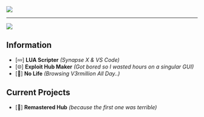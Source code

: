 <a href="https://github.com/anuraghazra/github-readme-stats">
<img align="center" src="https://github-readme-stats.vercel.app/api?username=PunkedOut&show_icons=true&theme=github_dark" />
</a>

----------------------------------------------------------------------------------------------------------------------------------------


<a href="https://github.com/PunkedOut/Punked-RE">
  <img align="center" src="https://github-readme-stats.vercel.app/api/pin/?username=PunkedOut&repo=Punked-RE&theme=github_dark" />
</a>


## Information
- [💤] **LUA Scripter** *(Synapse X & VS Code)*
- [🌐] **Exploit Hub Maker** *(Got bored so I wasted hours on a singular GUI)*
- [🥶] **No Life** *(Browsing V3rmillion All Day..)*

## Current Projects
- [🔁] **Remastered Hub** *(because the first one was terrible)*
